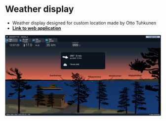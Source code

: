 # Weather display

- Weather display designed for custom location made by Otto Tuhkunen
- [**Link to web application**](https://ottotuhkunen.github.io/heisala/?theme=light)

<img src="./screenshot.png" alt="plot">
